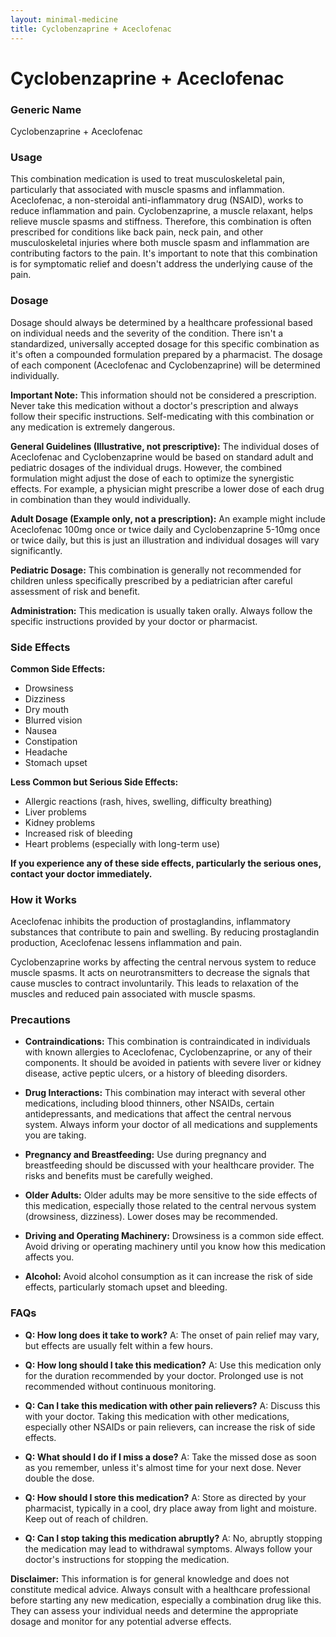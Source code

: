 ```yaml
---
layout: minimal-medicine
title: Cyclobenzaprine + Aceclofenac
---
```


# Cyclobenzaprine + Aceclofenac
### Generic Name

Cyclobenzaprine + Aceclofenac


### Usage

This combination medication is used to treat musculoskeletal pain, particularly that associated with muscle spasms and inflammation.  Aceclofenac, a non-steroidal anti-inflammatory drug (NSAID), works to reduce inflammation and pain. Cyclobenzaprine, a muscle relaxant, helps relieve muscle spasms and stiffness.  Therefore, this combination is often prescribed for conditions like back pain, neck pain, and other musculoskeletal injuries where both muscle spasm and inflammation are contributing factors to the pain.  It's important to note that this combination is for symptomatic relief and doesn't address the underlying cause of the pain.


### Dosage

Dosage should always be determined by a healthcare professional based on individual needs and the severity of the condition.  There isn't a standardized, universally accepted dosage for this specific combination as it's often a compounded formulation prepared by a pharmacist. The dosage of each component (Aceclofenac and Cyclobenzaprine) will be determined individually. 

**Important Note:**  This information should not be considered a prescription.  Never take this medication without a doctor's prescription and always follow their specific instructions.  Self-medicating with this combination or any medication is extremely dangerous.

**General Guidelines (Illustrative, not prescriptive):** The individual doses of Aceclofenac and Cyclobenzaprine would be based on standard adult and pediatric dosages of the individual drugs. However, the combined formulation might adjust the dose of each to optimize the synergistic effects.  For example, a physician might prescribe a lower dose of each drug in combination than they would individually.  


**Adult Dosage (Example only, not a prescription):** An example might include Aceclofenac 100mg once or twice daily and Cyclobenzaprine 5-10mg once or twice daily, but this is just an illustration and individual dosages will vary significantly.


**Pediatric Dosage:** This combination is generally not recommended for children unless specifically prescribed by a pediatrician after careful assessment of risk and benefit.


**Administration:**  This medication is usually taken orally.  Always follow the specific instructions provided by your doctor or pharmacist.



### Side Effects

**Common Side Effects:**

* Drowsiness
* Dizziness
* Dry mouth
* Blurred vision
* Nausea
* Constipation
* Headache
* Stomach upset


**Less Common but Serious Side Effects:**

* Allergic reactions (rash, hives, swelling, difficulty breathing)
* Liver problems
* Kidney problems
* Increased risk of bleeding
* Heart problems (especially with long-term use)


**If you experience any of these side effects, particularly the serious ones, contact your doctor immediately.**


### How it Works

Aceclofenac inhibits the production of prostaglandins, inflammatory substances that contribute to pain and swelling. By reducing prostaglandin production, Aceclofenac lessens inflammation and pain.

Cyclobenzaprine works by affecting the central nervous system to reduce muscle spasms.  It acts on neurotransmitters to decrease the signals that cause muscles to contract involuntarily.  This leads to relaxation of the muscles and reduced pain associated with muscle spasms.


### Precautions

* **Contraindications:** This combination is contraindicated in individuals with known allergies to Aceclofenac, Cyclobenzaprine, or any of their components. It should be avoided in patients with severe liver or kidney disease, active peptic ulcers, or a history of bleeding disorders.

* **Drug Interactions:** This combination may interact with several other medications, including blood thinners, other NSAIDs, certain antidepressants, and medications that affect the central nervous system.  Always inform your doctor of all medications and supplements you are taking.

* **Pregnancy and Breastfeeding:** Use during pregnancy and breastfeeding should be discussed with your healthcare provider.  The risks and benefits must be carefully weighed.

* **Older Adults:** Older adults may be more sensitive to the side effects of this medication, especially those related to the central nervous system (drowsiness, dizziness). Lower doses may be recommended.

* **Driving and Operating Machinery:**  Drowsiness is a common side effect. Avoid driving or operating machinery until you know how this medication affects you.

* **Alcohol:** Avoid alcohol consumption as it can increase the risk of side effects, particularly stomach upset and bleeding.


### FAQs

* **Q: How long does it take to work?** A: The onset of pain relief may vary, but effects are usually felt within a few hours.

* **Q: How long should I take this medication?** A:  Use this medication only for the duration recommended by your doctor.  Prolonged use is not recommended without continuous monitoring.

* **Q: Can I take this medication with other pain relievers?** A:  Discuss this with your doctor.  Taking this medication with other medications, especially other NSAIDs or pain relievers, can increase the risk of side effects.

* **Q: What should I do if I miss a dose?** A: Take the missed dose as soon as you remember, unless it's almost time for your next dose.  Never double the dose.

* **Q: How should I store this medication?** A: Store as directed by your pharmacist, typically in a cool, dry place away from light and moisture. Keep out of reach of children.

* **Q: Can I stop taking this medication abruptly?** A:  No, abruptly stopping the medication may lead to withdrawal symptoms.  Always follow your doctor's instructions for stopping the medication.  


**Disclaimer:** This information is for general knowledge and does not constitute medical advice.  Always consult with a healthcare professional before starting any new medication, especially a combination drug like this.  They can assess your individual needs and determine the appropriate dosage and monitor for any potential adverse effects.

